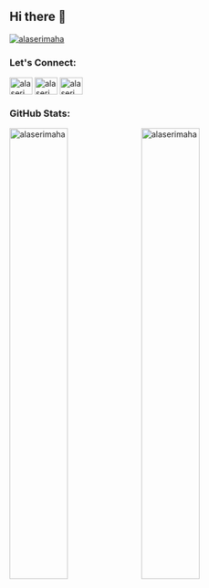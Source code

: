 ## Hi there 👋


<p align="left"> <a href="https://github.com/ryo-ma/github-profile-trophy"><img src="https://github-profile-trophy.vercel.app/?username=alaserimaha" alt="alaserimaha" /></a> </p>

<h3 align="left">Let's Connect:</h3>
<p align="left">
  <a href="https://twitter.com/alaserimaha" target="blank"><img align="center" src="https://raw.githubusercontent.com/rahuldkjain/github-profile-readme-generator/master/src/images/icons/Social/twitter.svg" alt="alaserimaha" height="30" width="40" /></a>
  <a href="https://linkedin.com/in/alaserimaha" target="blank"><img align="center" src="https://raw.githubusercontent.com/rahuldkjain/github-profile-readme-generator/master/src/images/icons/Social/linked-in-alt.svg" alt="alaserimaha" height="30" width="40" /></a>
  <a href="mailto:alaserimaha@gmail.com" target="blank"><img align="center" src="https://upload.wikimedia.org/wikipedia/commons/thumb/4/42/Email_icon_2.svg/1024px-Email_icon_2.svg.png" alt="alaserimaha@gmail.com" height="30" width="40" /></a>
</p>

<h3 align="left">GitHub Stats:</h3>
<p align="left">
  <img src="https://github-readme-stats.vercel.app/api?username=alaserimaha&show_icons=true&locale=en" alt="alaserimaha" width="45%" style="display:inline-block; vertical-align:top;"/>
  <img src="https://github-readme-stats.vercel.app/api/top-langs?username=alaserimaha&show_icons=true&locale=en&layout=compact" alt="alaserimaha" width="45%" style="display:inline-block; vertical-align:top;"/>
</p>



